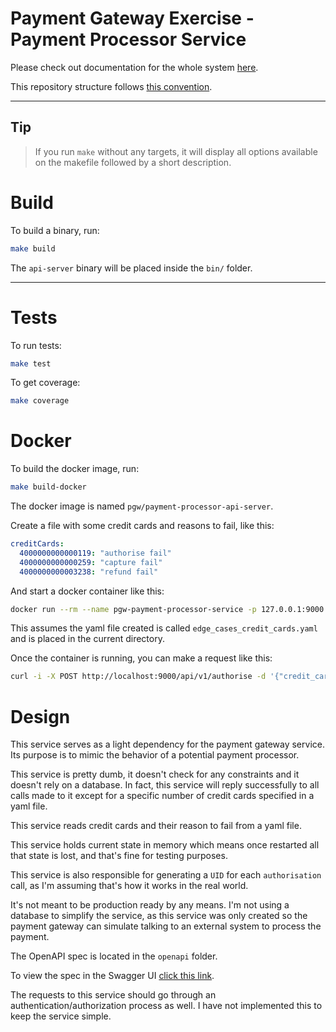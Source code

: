 # Payment Gateway Exercise - Payment Processor Service

Please check out documentation for the whole system [here](https://github.com/gustavooferreira/pgw-docs).

This repository structure follows [this convention](https://github.com/golang-standards/project-layout).

---

## Tip

> If you run `make` without any targets, it will display all options available on the makefile followed by a short description.

# Build

To build a binary, run:

```bash
make build
```

The `api-server` binary will be placed inside the `bin/` folder.

---

# Tests

To run tests:

```bash
make test
```

To get coverage:

```bash
make coverage
```

# Docker

To build the docker image, run:

```bash
make build-docker
```

The docker image is named `pgw/payment-processor-api-server`.

Create a file with some credit cards and reasons to fail, like this:

```yaml
creditCards:
  4000000000000119: "authorise fail"
  4000000000000259: "capture fail"
  4000000000003238: "refund fail"
```

And start a docker container like this:

```bash
docker run --rm --name pgw-payment-processor-service -p 127.0.0.1:9000:8080/tcp -v "$(pwd)"/edge_cases_credit_cards.yaml:/edge_cases_credit_cards.yaml:ro -e PGW_PAYMENT_PROCESSOR_APP_OPTIONS_CREDITCARDS_FILENAME=/edge_cases_credit_cards.yaml pgw/payment-processor-api-server
```

This assumes the yaml file created is called `edge_cases_credit_cards.yaml` and is placed in the current directory.

Once the container is running, you can make a request like this:

```bash
curl -i -X POST http://localhost:9000/api/v1/authorise -d '{"credit_card": {"name":"customer1", "number": 4000000000000118, "expiry_month":10, "expiry_year":2030, "cvv":123}, "currency": "EUR", "amount": 10.50}'
```

# Design

This service serves as a light dependency for the payment gateway service. Its purpose is to mimic the behavior of a potential payment processor.

This service is pretty dumb, it doesn't check for any constraints and it doesn't rely on a database. In fact, this service will reply successfully to all calls made to it except for a specific number of credit cards specified in a yaml file.

This service reads credit cards and their reason to fail from a yaml file.

This service holds current state in memory which means once restarted all that state is lost, and that's fine for testing purposes.

This service is also responsible for generating a `UID` for each `authorisation` call, as I'm assuming that's how it works in the real world.

It's not meant to be production ready by any means. I'm not using a database to simplify the service, as this service was only created so the payment gateway can simulate talking to an external system to process the payment.

The OpenAPI spec is located in the `openapi` folder.

To view the spec in the Swagger UI [click this link](https://petstore.swagger.io/?url=https://raw.githubusercontent.com/gustavooferreira/pgw-payment-processor-service/master/openapi/spec.yaml).

The requests to this service should go through an authentication/authorization process as well. I have not implemented this to keep the service simple.

